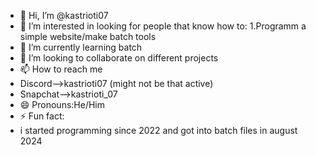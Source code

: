 - 👋 Hi, I’m @kastrioti07
- 👀 I’m interested in looking for people that know how to: 1.Programm a simple website/make batch tools
- 🌱 I’m currently learning batch
- 💞️ I’m looking to collaborate on different projects
- 📫 How to reach me
- Discord-->kastrioti07 (might not be that active)
- Snapchat-->kastrioti_07
- 😄 Pronouns:He/Him
- ⚡ Fun fact:
- i started programming since 2022 and got into batch files in august 2024

<!---
kastrioti07/kastrioti07 is a ✨ special ✨ repository because its `README.md` (this file) appears on your GitHub profile.
You can click the Preview link to take a look at your changes.
--->
